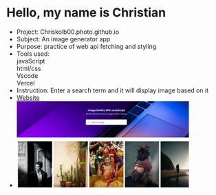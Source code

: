 # Hello, my name is Christian 
* Project: Chriskolb00.photo.github.io
* Subject: An image generator app
* Purpose: practice of web api fetching and styling
* Tools used:
  <br>javaScript
  <br>html/css
  <br>Vscode
  <br>Vercel
* Instruction: Enter a search term and it will display image based on it
* <a href="https://chriskolb00-photogenerator.netlify.app" />Website
* <img src="./images/display.png" style="width:400px; height:200px;" />

